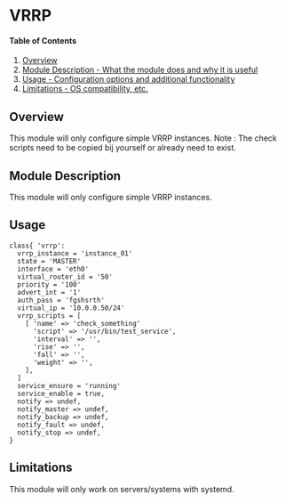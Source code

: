# VRRP

#### Table of Contents

1. [Overview](#overview)
2. [Module Description - What the module does and why it is useful](#module-description)
3. [Usage - Configuration options and additional functionality](#usage)
4. [Limitations - OS compatibility, etc.](#limitations)

## Overview

This module will only configure simple VRRP instances.
Note : The check scripts need to be copied bij yourself or already need to exist.

## Module Description

This module will only configure simple VRRP instances.

## Usage
```puppet
class{ 'vrrp':
  vrrp_instance = 'instance_01'
  state = 'MASTER'
  interface = 'eth0'
  virtual_router_id = '50'
  priority = '100'
  advert_int = '1'
  auth_pass = 'fgshsrth'
  virtual_ip = '10.0.0.50/24'
  vrrp_scripts = [
    [ 'name' => 'check_something'
      'script' => '/usr/bin/test_service',
      'interval' => '',
      'rise' => '',
      'fall' => '',
      'weight' => '',
    ],
  ]
  service_ensure = 'running'
  service_enable = true,
  notify => undef,
  notify_master => undef,
  notify_backup => undef,
  notify_fault => undef,
  notify_stop => undef,
}
```
## Limitations

This module will only work on servers/systems with systemd.

